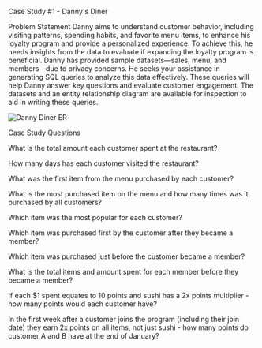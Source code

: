 Case Study #1 - Danny's Diner

Problem Statement
Danny aims to understand customer behavior, including visiting patterns, spending habits, and favorite menu items, to enhance his loyalty program and provide a personalized experience. To achieve this, he needs insights from the data to evaluate if expanding the loyalty program is beneficial. Danny has provided sample datasets—sales, menu, and members—due to privacy concerns. He seeks your assistance in generating SQL queries to analyze this data effectively. These queries will help Danny answer key questions and evaluate customer engagement. The datasets and an entity relationship diagram are available for inspection to aid in writing these queries.

![Danny Diner ER](https://github.com/user-attachments/assets/659ced83-5f2f-4f66-807e-ea90bafe6ab7)

Case Study Questions

What is the total amount each customer spent at the restaurant?

How many days has each customer visited the restaurant?

What was the first item from the menu purchased by each customer?

What is the most purchased item on the menu and how many times was it purchased by all customers?

Which item was the most popular for each customer?

Which item was purchased first by the customer after they became a member?

Which item was purchased just before the customer became a member?

What is the total items and amount spent for each member before they became a member?

If each $1 spent equates to 10 points and sushi has a 2x points multiplier - how many points would each customer have?

In the first week after a customer joins the program (including their join date) they earn 2x points on all items, not just sushi - how many points do customer A and B have at the end of January?
